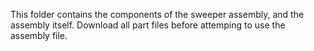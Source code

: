 This folder contains the components of the sweeper assembly, and the assembly itself.
Download all part files before attemping to use the assembly file.
